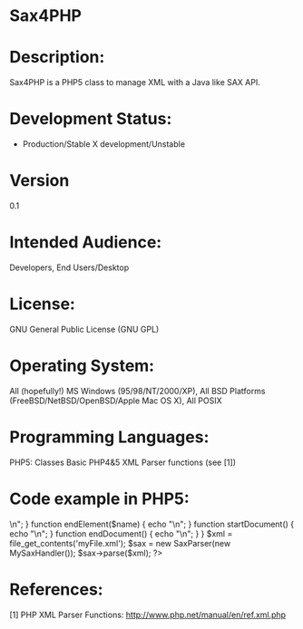 # Sax4PHP

Description:
============
Sax4PHP is a PHP5 class to manage XML with a Java like SAX API. 

Development Status: 
===================
- Production/Stable
X development/Unstable

Version
=======
0.1

Intended Audience:
==================
Developers, End Users/Desktop

License: 
========
GNU General Public License (GNU GPL)

Operating System:
=================
All (hopefully!) MS Windows (95/98/NT/2000/XP), All BSD Platforms (FreeBSD/NetBSD/OpenBSD/Apple Mac OS X), All POSIX

Programming Languages: 
======================
PHP5:
  Classes
  Basic PHP4&5 XML Parser functions (see [1])

Code example in PHP5:
=====================

<?php header('Content-type: text/xml');
include_once('Sax4PHP.php');

class MySaxHandler extends DefaultHandler {

  function startElement($name, $att) {
	echo "<start name='$name'/>\n";
  }
  
  function endElement($name) {
	echo "<end name='$name'/>\n";
  } 
  
  function startDocument() {
	echo "<list>\n";
  }
  
  function endDocument() {
	echo "</list>\n";
  }
}

$xml = file_get_contents('myFile.xml');
$sax = new SaxParser(new MySaxHandler());
$sax->parse($xml);
?>

References:
===========

[1] PHP XML Parser Functions: http://www.php.net/manual/en/ref.xml.php
